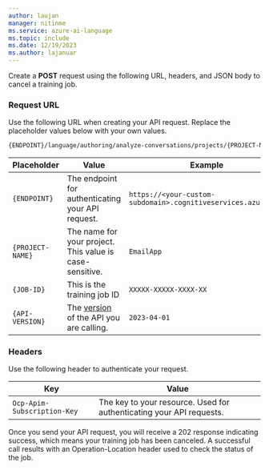 ```yaml
---
author: laujan
manager: nitinme
ms.service: azure-ai-language
ms.topic: include
ms.date: 12/19/2023
ms.author: lajanuar
---
```



Create a **POST** request using the following URL, headers, and JSON body to cancel a training job. 

### Request URL

Use the following URL when creating your API request. Replace the placeholder values below with your own values. 

```rest
{ENDPOINT}/language/authoring/analyze-conversations/projects/{PROJECT-NAME}/train/jobs/{JOB-ID}/:cancel?api-version={API-VERSION}
```

|Placeholder  |Value  | Example |
|---------|---------|---------|
|`{ENDPOINT}`     | The endpoint for authenticating your API request.   | `https://<your-custom-subdomain>.cognitiveservices.azure.com` |
|`{PROJECT-NAME}`     | The name for your project. This value is case-sensitive.   | `EmailApp` |
|`{JOB-ID}`         | This is the training job ID                                  |`XXXXX-XXXXX-XXXX-XX`|
|`{API-VERSION}`     | The [version](../../../concepts/model-lifecycle.md#api-versions) of the API you are calling. | `2023-04-01` |

### Headers

Use the following header to authenticate your request. 

|Key|Value|
|--|--|
|`Ocp-Apim-Subscription-Key`| The key to your resource. Used for authenticating your API requests.|
 
Once you send your API request, you will receive a 202 response indicating success, which means your training job has been canceled. A successful call results with an Operation-Location header used to check the status of the job.


